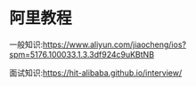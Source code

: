 # 阿里教程

一般知识:https://www.aliyun.com/jiaocheng/ios?spm=5176.100033.1.3.3df924c9uKBtNB

面试知识:https://hit-alibaba.github.io/interview/